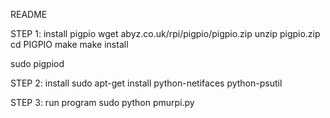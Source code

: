 README

STEP 1: install pigpio
wget abyz.co.uk/rpi/pigpio/pigpio.zip
unzip pigpio.zip
cd PIGPIO
make
make install

sudo pigpiod

STEP 2: install 
sudo apt-get install python-netifaces python-psutil

STEP 3: run program
sudo python pmurpi.py
